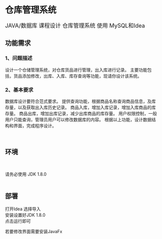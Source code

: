 # 仓库管理系统

<font size="4">JAVA/数据库 课程设计 仓库管理系统 使用 MySQL和Idea</font><br /> 

## **功能需求**
### 1、问题描述
设计一个仓储管理系统，对仓库货品进行管理，出入库进行记录。
主要功能包括，货品添加修改，出库、入库、库存查询等功能，现请你设计该系统。
### 2、基本要求
数据库设计要符合范式要求。
提供查询功能，根据商品名称查询商品信息，及库存量，以及获取出入库历史记录。
商品入库，增加入库记录，增加入库商品的库存量。
商品出库，增加出库记录，减少出库商品的库存量。
用户权限控制，一般用户只能查询，管理员用户可以修改数据库的内容。
根据以上功能，设计数据结构和界面，完成程序设计。 

<br />

## **环境**
<br /> 

请务必使用 JDK 1.8.0 <br /> 
<br /> 

## **部署**
打开Idea 选择导入<br /> 
安装设置好JDK 1.8.0 <br /> 
点击运行即可

若要修改界面需要安装JavaFx<br /> 
